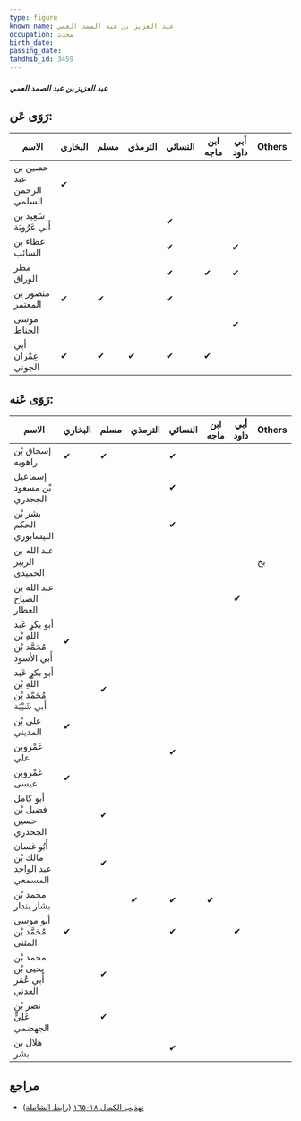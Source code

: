 ```yaml
---
type: figure
known_name: عبد العزيز بن عبد الصمد العمي
occupation: محدث
birth_date:
passing_date:
tahdhib_id: 3459
---
```

##### عبد العزيز بن عبد الصمد العمي

## رَوَى عَن:
| الاسم                     | البخاري | مسلم | الترمذي | النسائي | ابن ماجه | أبي داود | Others |
| ------------------------- | ------- | ---- | ------- | ------- | -------- | -------- | ------ |
| حصين بن عبد الرحمن السلمي | ✔       |      |         |         |          |          |        |
| سَعِيد بن أَبي عَرُوبَة   |         |      |         | ✔       |          |          |        |
| عطاء بن السائب            |         |      |         | ✔       |          | ✔        |        |
| مطر الوراق                |         |      |         | ✔       | ✔        | ✔        |        |
| منصور بن المعتمر          | ✔       | ✔    |         | ✔       |          |          |        |
| موسى الحناط               |         |      |         |         |          | ✔        |        |
| أبي عِمْران الجوني        | ✔       | ✔    | ✔       | ✔       | ✔        |          |        |
## رَوَى عَنه:
| الاسم                                              | البخاري | مسلم | الترمذي | النسائي | ابن ماجه | أبي داود | Others |
| -------------------------------------------------- | ------- | ---- | ------- | ------- | -------- | -------- | ------ |
| إسحاق بْن راهويه                                   | ✔       | ✔    |         | ✔       |          |          |        |
| إسماعيل بْن مسعود الجحدري                          |         |      |         | ✔       |          |          |        |
| بشر بْن الحكم النيسابوري                           |         |      |         | ✔       |          |          |        |
| عبد الله بن الزبير الحميدي                         |         |      |         |         |          |          | بخ     |
| عبد الله بن الصباح العطار                          |         |      |         |         |          | ✔        |        |
| أبو بكر عَبد اللَّهِ بْن مُحَمَّد بْن أَبي الأسود  | ✔       |      |         |         |          |          |        |
| أبو بكر عَبد اللَّهِ بْن مُحَمَّد بْن أَبي شَيْبَة |         | ✔    |         |         |          |          |        |
| على بْن المديني                                    | ✔       |      |         |         |          |          |        |
| عَمْروبن علي                                       |         |      |         | ✔       |          |          |        |
| عَمْروبن عيسى                                      | ✔       |      |         |         |          |          |        |
| أبو كامل فضيل بْن حسين الجحدري                     |         | ✔    |         |         |          |          |        |
| أَبُو غسان مالك بْن عبد الواحد المسمعي             |         | ✔    |         |         |          |          |        |
| محمد بْن بشار بندار                                |         |      | ✔       | ✔       | ✔        |          |        |
| أبو موسى مُحَمَّد بْن المثنى                       | ✔       |      |         | ✔       |          | ✔        |        |
| محمد بْن يحيى بْن أَبي عُمَر العدني                |         | ✔    |         |         |          |          |        |
| نصر بْن عَلِيٍّ الجهضمي                            |         | ✔    |         |         |          |          |        |
| هلال بن بشر                                        |         |      |         | ✔       |          |          |        |
## مراجع
- [تهذيب الكمال ١٨-١٦٥](obsidian://open?vault=Tahdhib-al-Kamal&file=Figures/٣٤٥٩-عبد%20العزيز%20بن%20عبد%20الصمد%20العمي) ([رابط الشاملة](https://shamela.ws/book/3722/9198))